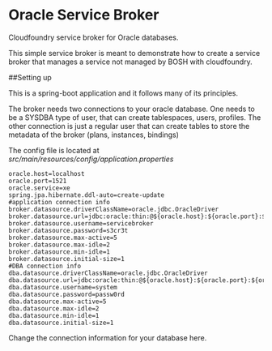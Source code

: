 # Oracle Service Broker

Cloudfoundry service broker for Oracle databases.	

This simple service broker is meant to demonstrate how to create a service broker that manages a service not managed by BOSH with cloudfoundry.

##Setting up

This is a spring-boot application and it follows many of its principles.

The broker needs two connections to your oracle database. One needs to be a SYSDBA type of user, that can create tablespaces, users, profiles. The
other connection is just a regular user that can create tables to store the metadata of the broker (plans, instances, bindings)

The config file is located at *src/main/resources/config/application.properties*

```
oracle.host=localhost
oracle.port=1521
oracle.service=xe
spring.jpa.hibernate.ddl-auto=create-update
#application connection info
broker.datasource.driverClassName=oracle.jdbc.OracleDriver
broker.datasource.url=jdbc:oracle:thin:@${oracle.host}:${oracle.port}:${oracle.service}
broker.datasource.username=servicebroker
broker.datasource.password=s3cr3t
broker.datasource.max-active=5
broker.datasource.max-idle=2
broker.datasource.min-idle=1
broker.datasource.initial-size=1
#DBA connection info
dba.datasource.driverClassName=oracle.jdbc.OracleDriver
dba.datasource.url=jdbc:oracle:thin:@${oracle.host}:${oracle.port}:${oracle.service}
dba.datasource.username=system
dba.datasource.password=passw0rd
dba.datasource.max-active=5
dba.datasource.max-idle=2
dba.datasource.min-idle=1
dba.datasource.initial-size=1

```

Change the connection information for your database here.